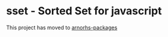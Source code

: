 # sset - Sorted Set for javascript

This project has moved to [arnorhs-packages](https://github.com/arnorhs/arnorhs-packages/tree/master/pkg/sset)

